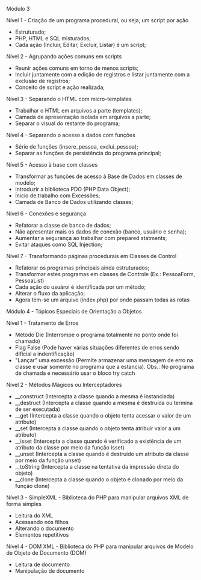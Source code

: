 Módulo 3

Nível 1 - Criação de um programa procedural, ou seja, um script por ação

- Estruturado;  
- PHP, HTML e SQL misturados;  
- Cada ação (Incluir, Editar, Excluir, Listar) é um script;  

Nível 2 - Agrupando ações comuns em scripts

- Reunir ações comuns em torno de menos scripts;  
- Incluir juntamente com a edição de registros e listar juntamente com a exclusão de registros;   
- Conceito de script e ação realizada;</li>

Nível 3 - Separando o HTML com micro-templates

- Trabalhar o HTML em arquivos a parte (templates);
- Camada de apresentação isolada em arquivos a parte;
- Separar o visual do restante do programa;

Nível 4 - Separando o acesso a dados com funções

- Série de funções (insere_pessoa, exclui_pessoa);
- Separar as funções de persistência do programa principal;

Nível 5 - Acesso à base com classes

- Transformar as funções de acesso à Base  de Dados em classes de modelo;
- Introduzir a biblioteca PDO (PHP Data Object);
- Ínicio de trabalho com Excessões;
- Camada de Banco de Dados utilizando classes;

Nível 6 - Conexões e segurança
- Refatorar a classe de banco de dados;
- Não apresentar mais os dados de conexão (banco, usuário e senha);
- Aumentar a segurança ao trabalhar com prepared statments;
- Evitar ataques como SQL Injection;

Nível 7 - Transformando páginas procedurais em Classes de Control
- Refatorar os programas principais ainda estruturados;
- Transformar estes programas em classes de Controle (Ex.: PessoaForm, PessoaList)
- Cada ação do usuároi é identificada por um método;
- Alterar o fluxo da aplicação;
- Agora tem-se um arquivo (index.php) por onde passam todas as rotas

Módulo 4 - Tópicos Especiais de Orientação a Objetos

Nível 1 - Tratamento de Erros
 - Método Die (Interrompe o programa totalmente no ponto onde foi chamado)
 - Flag False (Pode haver várias situações diferentes de erros sendo difícial a indentificação)
  - "Lançar" uma excessão (Permite armazenar uma mensagem de erro na classe e usar somente no programa que a estancia). Obs.: No programa de chamada é necessário usar o bloco try catch

  Nível 2 - Métodos Mágicos ou Interceptadores
  - __construct (Intercepta a classe quando a mesma é instanciada)
  - __destruct (Intercepta a classe quando a mesma é destruída ou termina de ser executada)
  - __get (Intercepta a classe quando o objeto tenta acessar o valor de um atributo)
  - __set (Intercepta a classe quando o objeto tenta atribuir valor a um atributo)
  - __isset (Intercepta a classe quando é verificado a existência de um atributo da classe por meio da função isset)
  - __unset (Intercepta a classe quando é destruído um atributo da classe por meio da função unset)
  - __toString (Intercepta a classe na tentativa da impressão direta do objeto)
  - __clone (Intercepta a classe quando o objeto é clonado por meio da função clone)

  Nível 3 - SimpleXML - Biblioteca do PHP para manipular arquivos XML de forma simples
  - Leitura do XML
  - Acessando nós filhos
  - Alterando  o documento
  - Elementos repetitivos

  Nível 4 - DOM XML - Biblioteca do PHP para manipular arquivos de Modelo de Objeto de Documento (DOM)
  - Leitura  de  documento
  - Manipulação de documento

  

